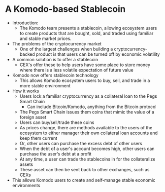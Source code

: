 # A Komodo-based Stablecoin

- Introduction:
	- The Komodo team presents a stablecoin, allowing ecosystem users to create products that are bought, sold, and traded using familiar and stable market prices.
- The problems of the cryptocurrency market
	- One of the largest challenges when building a cryptocurrency-backed product is that users can be turned off by economic volatility
- A common solution is to offer a stablecoin
	- CEX's offer these to help users have some place to store money where there is a less volatile expectation of future value
- Komodo now offers stablecoin technology
	- This allows Komodo ecosystem users to buy, sell, and trade in a more stable environment
- How it works
	- Users lock a familiar cryptocurrency as a collateral loan to the Pegs Smart Chain
 		- Can include Bitcoin/Komodo, anything from the Bitcoin protocol
	- The Pegs Smart Chain issues them coins that mimic the value of a foreign asset
	- Users can buy/sell/trade these coins 
	- As prices change, there are methods available to the users of the ecosystem to either manager their own collateral loan accounts and keep them current
	- Or, other users can purchase the excess debt of other users
	- When the debt of a user's account becomes high, other users can purchase the user's debt at a profit
	- At any time, a user can trade the stablecoins in for the collateralize assets
	- These asset can then be sent back to other exchanges, such as CEXs
- This allows Komodo users to create and self-manage stable economic environments
